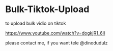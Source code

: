# Bulk-Tiktok-Upload
to upload bulk vidio on tiktok

https://www.youtube.com/watch?v=dogkjR1_6lI

please contact me, if you want 
tele @dinodudulz
